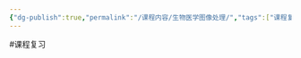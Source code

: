 ```yaml
---
{"dg-publish":true,"permalink":"/课程内容/生物医学图像处理/","tags":["课程复习"],"noteIcon":"","created":"2023-12-24T16:52:31.623+08:00","updated":"2023-12-25T15:50:10.187+08:00"}
---
```


#课程复习 

